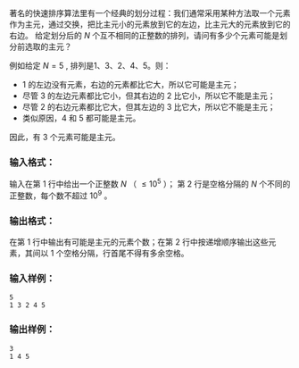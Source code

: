 <!-- Title
快速排序 (25)
-->
著名的快速排序算法里有一个经典的划分过程：我们通常采用某种方法取一个元素作为主元，通过交换，把比主元小的元素放到它的左边，比主元大的元素放到它的右边。
给定划分后的 $N$ 个互不相同的正整数的排列，请问有多少个元素可能是划分前选取的主元？

例如给定 $N = 5$ , 排列是1、3、2、4、5。则：

  * 1 的左边没有元素，右边的元素都比它大，所以它可能是主元；
  * 尽管 3 的左边元素都比它小，但其右边的 2 比它小，所以它不能是主元；
  * 尽管 2 的右边元素都比它大，但其左边的 3 比它大，所以它不能是主元；
  * 类似原因，4 和 5 都可能是主元。

因此，有 3 个元素可能是主元。

### 输入格式：

输入在第 1 行中给出一个正整数 $N$ （ $\le 10^5$ ）； 第 2 行是空格分隔的 $N$ 个不同的正整数，每个数不超过 $10^9$ 。

### 输出格式：

在第 1 行中输出有可能是主元的元素个数；在第 2 行中按递增顺序输出这些元素，其间以 1 个空格分隔，行首尾不得有多余空格。

### 输入样例：

```
5
1 3 2 4 5
```

### 输出样例：

```
3
1 4 5
```
